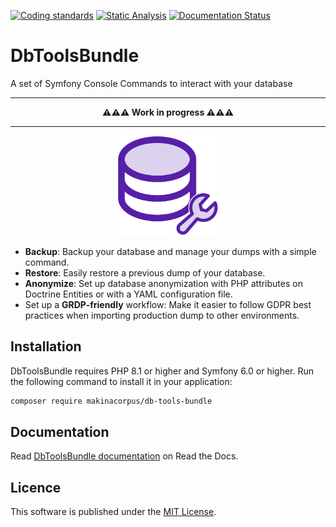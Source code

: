 [![Coding standards](https://github.com/makinacorpus/db-tools-bundle/actions/workflows/coding-standards.yml/badge.svg)](https://github.com/makinacorpus/db-tools-bundle/actions/workflows/coding-standards.yml) [![Static Analysis](https://github.com/makinacorpus/db-tools-bundle/actions/workflows/static-analysis.yml/badge.svg)](https://github.com/makinacorpus/db-tools-bundle/actions/workflows/static-analysis.yml)  [![Documentation Status](https://readthedocs.org/projects/dbtoolsbundle/badge/?version=latest)](https://dbtoolsbundle.readthedocs.io/en/latest/?badge=latest)

# DbToolsBundle
A set of Symfony Console Commands to interact with your database

---
<p align="center" style="margin: auto">
<strong>⚠️⚠️⚠️ Work in progress ⚠️⚠️⚠️</strong>
</p>

---

<p align="center" style="margin: auto">
    <img style="height:160px;" src="/docs/content/public/logo.svg">
</p>

* **Backup**: Backup your database and manage your dumps with a simple command.
* **Restore**: Easily restore a previous dump of your database.
* **Anonymize**: Set up database anonymization with PHP attributes on Doctrine Entities or with a YAML configuration file.
* Set up a **GRDP-friendly** workflow: Make it easier to follow GDPR best practices when importing production dump to other environments.

## Installation

DbToolsBundle requires PHP 8.1 or higher and Symfony 6.0 or higher. Run the following command to install it in your application:

```sh
composer require makinacorpus/db-tools-bundle
```

## Documentation

Read [DbToolsBundle documentation](https://dbtoolsbundle.readthedocs.io/) on Read the Docs.

## Licence

This software is published under the [MIT License](./LICENCE.md).
